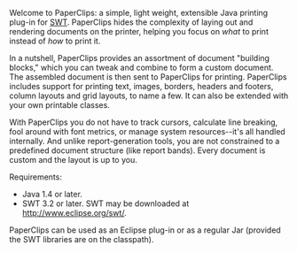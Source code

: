 Welcome to PaperClips: a simple, light weight, extensible Java printing plug-in for [SWT](SWT.md).  PaperClips hides the complexity of laying out and rendering documents on the printer, helping you focus on _what_ to print instead of _how_ to print it.

In a nutshell, PaperClips provides an assortment of document "building blocks," which you can tweak and combine to form a custom document. The assembled document is then sent to PaperClips for printing.  PaperClips includes support for printing text, images, borders, headers and footers, column layouts and grid layouts, to name a few.  It can also be extended with your own printable classes.

With PaperClips you do not have to track cursors, calculate line breaking, fool around with font metrics, or manage system resources--it's all handled internally.  And unlike report-generation tools, you are not constrained to a predefined document structure (like report bands).  Every document is custom and the layout is up to you.

Requirements:
  * Java 1.4 or later.
  * SWT 3.2 or later. SWT may be downloaded at http://www.eclipse.org/swt/.

PaperClips can be used as an Eclipse plug-in or as a regular Jar (provided the SWT libraries are on the classpath).